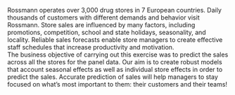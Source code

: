 Rossmann operates over 3,000 drug stores in 7 European countries. Daily thousands of customers with different demands and behavior visit Rossmann. Store sales are influenced by many factors, including promotions, competition, school and state holidays, seasonality, and locality. Reliable sales forecasts enable store managers to create effective staff schedules that increase productivity and motivation.   
The business objective of carrying out this exercise was to predict the sales across all the stores for the panel data. Our aim is to create robust models that account seasonal effects as well as individual store effects in order to predict the sales. Accurate prediction of sales will help managers to stay focused on what’s most important to them: their customers and their teams!  


